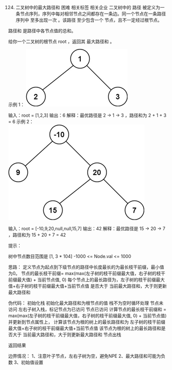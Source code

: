 124. 二叉树中的最大路径和
困难
相关标签
相关企业
二叉树中的 路径 被定义为一条节点序列，序列中每对相邻节点之间都存在一条边。同一个节点在一条路径序列中 至多出现一次 。该路径 至少包含一个 节点，且不一定经过根节点。

路径和 是路径中各节点值的总和。

给你一个二叉树的根节点 root ，返回其 最大路径和 。

 

示例 1：
![alt text](../../img/exx1.jpg)

输入：root = [1,2,3]
输出：6
解释：最优路径是 2 -> 1 -> 3 ，路径和为 2 + 1 + 3 = 6
示例 2：
![alt text](../../img/exx2.jpg)

输入：root = [-10,9,20,null,null,15,7]
输出：42
解释：最优路径是 15 -> 20 -> 7 ，路径和为 15 + 20 + 7 = 42
 

提示：

树中节点数目范围是 [1, 3 * 104]
-1000 <= Node.val <= 1000


思路：
定义节点为起点到下级节点的路径中长度最长的为最长枝干前缀，最小值为0。
节点的最长枝干前缀= max(max(左子树的枝干前缀最大值，右子树的枝干前缀最大值) + 当前节点值, 0)
每个节点上的最长路径为，左子树的枝干前缀最大值+右子树的枝干前缀最大值+当前节点值 是否大于 当前最大路径和，大于则更新最大路径和

伪代码：
初始化栈
初始化最大路径和为根节点的值
栈不为空时循环处理
    节点未访问
        左右子树入栈，标记节点为已访问
    节点已访问
        计算节点的最长枝干前缀和 = max(max(左子树的枝干前缀最大值，右子树的枝干前缀最大值, 0) + 当前节点值)并更新到节点属性上，
        计算该节点为根的树上的最长路径和为 左子树的枝干前缀最大值+右子树的枝干前缀最大值+当前节点值 
        该节点为根的树上的最长路径和是否大于 当前最大路径和，大于则更新最大路径和
        节点出栈

返回结果


边界情况：
1、注意叶子节点，左右子树为空，避免NPE
2、最大路径和可能为负数
3、初始值设置